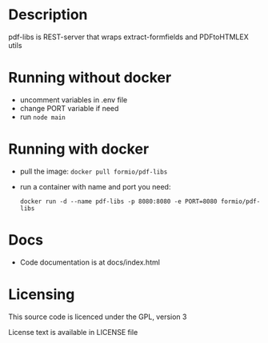 # Description
pdf-libs is REST-server that wraps extract-formfields and PDFtoHTMLEX utils

# Running without docker
* uncomment variables in .env file
* change PORT variable if need
* run `node main`

# Running with docker
* pull the image: `docker pull formio/pdf-libs`
* run a container with name and port you need:
  
  `docker run -d --name pdf-libs -p 8080:8080 -e PORT=8080 formio/pdf-libs`

# Docs
* Code documentation is at docs/index.html

# Licensing
This source code is licenced under the GPL, version 3

License text is available in LICENSE file
